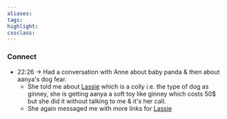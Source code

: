 ```yaml
---
aliases:  
tags:
highlight:  
cssclass:
---
```



### Connect
- 22:26 → Had a conversation with Anne about baby panda & then about aanya's dog fear.
	- She told me about [Lassie](https://www.youtube.com/channel/UC-gt6L-G98oBIFXbPhuBFVg/videos) which is a colly i.e. the type of dog as ginney, she is getting aanya a soft toy like ginney which costs 50$ but she did it without talking to me & it's her call. 
	- She again messaged me with more links for [Lassie](https://www.youtube.com/hashtag/lassie)
